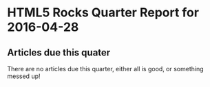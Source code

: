 HTML5 Rocks Quarter Report for 2016-04-28
=========================================

Articles due this quater
------------------------

There are no articles due this quarter, either all is good, or something messed up!

